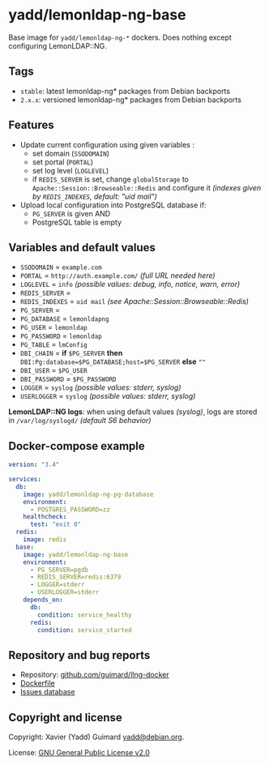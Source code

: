 # yadd/lemonldap-ng-base

Base image for `yadd/lemonldap-ng-*` dockers. Does nothing except configuring
LemonLDAP::NG.

## Tags

* `stable`: latest lemonldap-ng\* packages from Debian backports
* `2.x.x`: versioned lemonldap-ng\* packages from Debian backports

## Features

* Update current configuration using given variables :
  * set domain (`SSODOMAIN`)
  * set portal (`PORTAL`)
  * set log level (`LOGLEVEL`)
  * if `REDIS_SERVER` is set, change `globalStorage` to `Apache::Session::Browseable::Redis` and configure it _(indexes given by `REDIS_INDEXES`, default: "uid mail")_
* Upload local configuration into PostgreSQL database if:
  * `PG_SERVER` is given AND
  * PostgreSQL table is empty

## Variables and default values

* `SSODOMAIN` = `example.com`
* `PORTAL` = `http://auth.example.com/` _(full URL needed here)_
* `LOGLEVEL` = `info` _(possible values: debug, info, notice, warn, error)_
* `REDIS_SERVER` =
* `REDIS_INDEXES` = `uid mail` _(see Apache::Session::Browseable::Redis)_
* `PG_SERVER` =
* `PG_DATABASE` = `lemonldapng`
* `PG_USER` = `lemonldap`
* `PG_PASSWORD` = `lemonldap`
* `PG_TABLE` = `lmConfig`
* `DBI_CHAIN` = **if** `$PG_SERVER` **then** `DBI:Pg:database=$PG_DATABASE;host=$PG_SERVER` **else** `""`
* `DBI_USER` = `$PG_USER`
* `DBI_PASSWORD` = `$PG_PASSWORD`
* `LOGGER` = `syslog` _(possible values: stderr, syslog)_
* `USERLOGGER` = `syslog` _(possible values: stderr, syslog)_

**LemonLDAP::NG logs**: when using default values _(syslog)_, logs are stored in `/var/log/syslogd/` _(default S6 behavior)_

## Docker-compose example

```yaml
version: "3.4"

services:
  db:
    image: yadd/lemonldap-ng-pg-database
    environment:
      - POSTGRES_PASSWORD=zz
    healthcheck:
      test: "exit 0"
  redis:
    image: redis
  base:
    image: yadd/lemonldap-ng-base
    environment:
      - PG_SERVER=pgdb
      - REDIS_SERVER=redis:6379
      - LOGGER=stderr
      - USERLOGGER=stderr
    depends_on:
      db:
        condition: service_healthy
      redis:
        condition: service_started
```

## Repository and bug reports

* Repository: [github.com/guimard/llng-docker](https://github.com/guimard/llng-docker/tree/master/base)
* [Dockerfile](https://github.com/guimard/llng-docker/blob/master/base/Dockerfile)
* [Issues database](https://github.com/guimard/llng-docker/issues)

## Copyright and license

Copyright: Xavier (Yadd) Guimard <yadd@debian.org>.

License: [GNU General Public License v2.0](https://github.com/guimard/llng-docker/blob/master/LICENSE)
